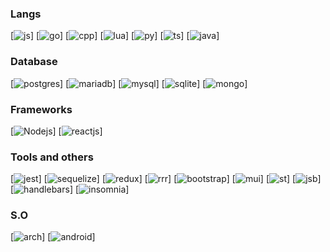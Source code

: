


### Langs
[![js](https://img.shields.io/badge/JavaScript-323330?style=for-the-badge&logo=javascript&logoColor=F7DF1E)]
[![go](https://img.shields.io/badge/Go-00ADD8?style=for-the-badge&logo=go&logoColor=white)]
[![cpp](https://img.shields.io/badge/C%2B%2B-00599C?style=for-the-badge&logo=c%2B%2B&logoColor=white)]
[![lua](https://img.shields.io/badge/Lua-2C2D72?style=for-the-badge&logo=lua&logoColor=white)]
[![py](https://img.shields.io/badge/Python-FFD43B?style=for-the-badge&logo=python&logoColor=white)]
[![ts](https://img.shields.io/badge/TypeScript-007ACC?style=for-the-badge&logo=typescript&logoColor=white)]
[![java](https://img.shields.io/badge/Java-ED8B00?style=for-the-badge&logo=openjdk&logoColor=white)]

### Database
[![postgres](https://img.shields.io/badge/PostgreSQL-316192?style=for-the-badge&logo=postgresql&logoColor=white)]
[![mariadb](https://img.shields.io/badge/MariaDB-003545?style=for-the-badge&logo=mariadb&logoColor=white)]
[![mysql](https://img.shields.io/badge/MySQL-005C84?style=for-the-badge&logo=mysql&logoColor=white)]
[![sqlite](https://img.shields.io/badge/SQLite-07405E?style=for-the-badge&logo=sqlite&logoColor=white)]
[![mongo](https://img.shields.io/badge/MongoDB-4EA94B?style=for-the-badge&logo=mongodb&logoColor=white)]

### Frameworks
[![Nodejs](https://img.shields.io/badge/Node.js-339933?style=for-the-badge&logo=nodedotjs&logoColor=white)]
[![reactjs](https://img.shields.io/badge/React-20232A?style=for-the-badge&logo=react&logoColor=61DAFB)]

### Tools and others
[![jest](https://img.shields.io/badge/Jest-323330?style=for-the-badge&logo=Jest&logoColor=white)]
[![sequelize](https://img.shields.io/badge/Sequelize-52B0E7?style=for-the-badge&logo=Sequelize&logoColor=white)]
[![redux](https://img.shields.io/badge/Redux-593D88?style=for-the-badge&logo=redux&logoColor=white)]
[![rrr](https://img.shields.io/badge/React_Router-CA4245?style=for-the-badge&logo=react-router&logoColor=white)]
[![bootstrap](https://img.shields.io/badge/Bootstrap-563D7C?style=for-the-badge&logo=bootstrap&logoColor=white)]
[![mui](https://img.shields.io/badge/Material--UI-0081CB?style=for-the-badge&logo=material-ui&logoColor=white)]
[![st]( 	https://img.shields.io/badge/styled--components-DB7093?style=for-the-badge&logo=styled-components&logoColor=white)]
[![jsb](https://img.shields.io/badge/json%20web%20tokens-323330?style=for-the-badge&logo=json-web-tokens&logoColor=pink)]
[![handlebars](https://img.shields.io/badge/Handlebars.js-f0772b?style=for-the-badge&logo=handlebarsdotjs&logoColor=black)]
[![insomnia](https://img.shields.io/badge/Insomnia-5849be?style=for-the-badge&logo=Insomnia&logoColor=white)]

### S.O
[![arch](https://img.shields.io/badge/Arch_Linux-1793D1?style=for-the-badge&logo=arch-linux&logoColor=white)]
[![android](https://img.shields.io/badge/Android-3DDC84?style=for-the-badge&logo=android&logoColor=white)]


